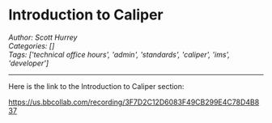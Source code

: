 # Introduction to Caliper
*Author: Scott Hurrey*  
*Categories: []*  
*Tags: ['technical office hours', 'admin', 'standards', 'caliper', 'ims', 'developer']*  
<hr />
Here is the link to the Introduction to Caliper section:

https://us.bbcollab.com/recording/3F7D2C12D6083F49CB299E4C78D4B837

